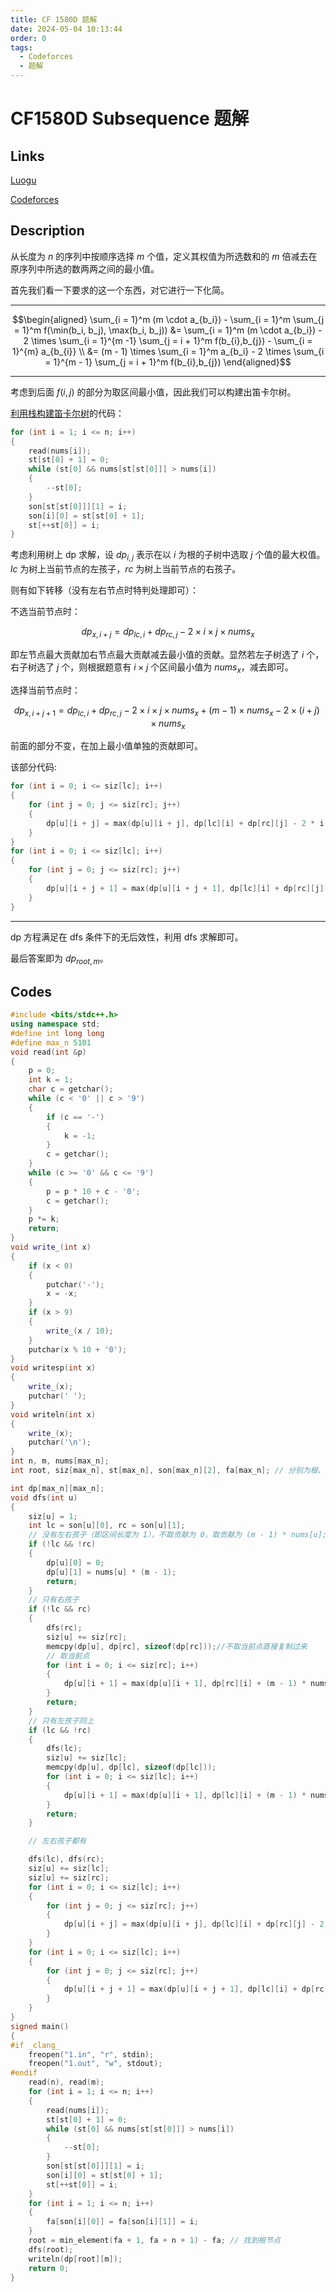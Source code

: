 ```yaml
---
title: CF 1580D 题解
date: 2024-05-04 10:13:44
order: 0
tags:
  - Codeforces
  - 题解
---
```

<!---->
<!--more-->

# CF1580D Subsequence 题解

## Links

[Luogu](https://www.luogu.com.cn/problem/CF1580D)

[Codeforces](https://codeforces.com/problemset/problem/1580/D)

## Description

从长度为 $n$ 的序列中按顺序选择 $m$ 个值，定义其权值为所选数和的 $m$ 倍减去在原序列中所选的数两两之间的最小值。

首先我们看一下要求的这一个东西，对它进行一下化简。

---

$$\begin{aligned} \sum_{i = 1}^m (m \cdot a_{b_i}) - \sum_{i = 1}^m \sum_{j = 1}^m f(\min(b_i, b_j), \max(b_i, b_j)) &= \sum_{i = 1}^m (m \cdot a_{b_i}) - 2 \times \sum_{i = 1}^{m -1} \sum_{j = i + 1}^m f(b_{i},b_{j}) - \sum_{i = 1}^{m} a_{b_{i}} \\ &= (m - 1) \times \sum_{i = 1}^m a_{b_i} - 2 \times \sum_{i = 1}^{m - 1} \sum_{j = i + 1}^m f(b_{i},b_{j}) \end{aligned}$$

---

考虑到后面 $f(i,j)$ 的部分为取区间最小值，因此我们可以构建出笛卡尔树。

[利用栈构建笛卡尔树](https://oi-wiki.org/ds/cartesian-tree/#%E6%A0%88%E6%9E%84%E5%BB%BA)的代码：

```cpp
for (int i = 1; i <= n; i++)
{
    read(nums[i]);
    st[st[0] + 1] = 0;
    while (st[0] && nums[st[st[0]]] > nums[i])
    {
        --st[0];
    }
    son[st[st[0]]][1] = i;
    son[i][0] = st[st[0] + 1];
    st[++st[0]] = i;
}
```

考虑利用树上 dp 求解，设 $dp_{i,j}$ 表示在以 $i$ 为根的子树中选取 $j$ 个值的最大权值。$lc$ 为树上当前节点的左孩子，$rc$ 为树上当前节点的右孩子。

则有如下转移（没有左右节点时特判处理即可）：

不选当前节点时：

$$dp_{x,i + j} = dp_{lc,i} + dp_{rc,j} - 2 \times i \times j \times nums_{x}$$

即左节点最大贡献加右节点最大贡献减去最小值的贡献。显然若左子树选了 $i$ 个，右子树选了 $j$ 个，则根据题意有 $i \times j$ 个区间最小值为 $nums_{x}$，减去即可。


选择当前节点时：

$$dp_{x,i + j + 1} = dp_{lc,i} + dp_{rc,j} - 2 \times i \times j \times nums_{x} + \left (m - 1 \right) \times nums_{x} - 2 \times \left (i + j \right) \times nums_{x}$$

前面的部分不变，在加上最小值单独的贡献即可。

该部分代码:

```cpp
for (int i = 0; i <= siz[lc]; i++)
{
    for (int j = 0; j <= siz[rc]; j++)
    {
        dp[u][i + j] = max(dp[u][i + j], dp[lc][i] + dp[rc][j] - 2 * i * j * nums[u]);
    }
}
for (int i = 0; i <= siz[lc]; i++)
{
    for (int j = 0; j <= siz[rc]; j++)
    {
        dp[u][i + j + 1] = max(dp[u][i + j + 1], dp[lc][i] + dp[rc][j] + (m - 1) * nums[u] - 2 * (i * j + i + j) * nums[u]);
    }
}
```

---

dp 方程满足在 dfs 条件下的无后效性，利用 dfs 求解即可。

最后答案即为 $dp_{root,m}$。


## Codes

```cpp
#include <bits/stdc++.h>
using namespace std;
#define int long long
#define max_n 5101
void read(int &p)
{
    p = 0;
    int k = 1;
    char c = getchar();
    while (c < '0' || c > '9')
    {
        if (c == '-')
        {
            k = -1;
        }
        c = getchar();
    }
    while (c >= '0' && c <= '9')
    {
        p = p * 10 + c - '0';
        c = getchar();
    }
    p *= k;
    return;
}
void write_(int x)
{
    if (x < 0)
    {
        putchar('-');
        x = -x;
    }
    if (x > 9)
    {
        write_(x / 10);
    }
    putchar(x % 10 + '0');
}
void writesp(int x)
{
    write_(x);
    putchar(' ');
}
void writeln(int x)
{
    write_(x);
    putchar('\n');
}
int n, m, nums[max_n];
int root, siz[max_n], st[max_n], son[max_n][2], fa[max_n]; // 分别为根、子树大小、构建用的栈、左/右孩子、父亲节点

int dp[max_n][max_n];
void dfs(int u)
{
    siz[u] = 1;
    int lc = son[u][0], rc = son[u][1];
    // 没有左右孩子（即区间长度为 1），不取贡献为 0，取贡献为 (m - 1) * nums[u];
    if (!lc && !rc)
    {
        dp[u][0] = 0;
        dp[u][1] = nums[u] * (m - 1);
        return;
    }
    // 只有右孩子
    if (!lc && rc)
    {
        dfs(rc);
        siz[u] += siz[rc];
        memcpy(dp[u], dp[rc], sizeof(dp[rc]));//不取当前点直接复制过来
        // 取当前点
        for (int i = 0; i <= siz[rc]; i++)
        {
            dp[u][i + 1] = max(dp[u][i + 1], dp[rc][i] + (m - 1) * nums[u] - 2 * i * nums[u]);
        }
        return;
    }
    // 只有左孩子同上
    if (lc && !rc)
    {
        dfs(lc);
        siz[u] += siz[lc];
        memcpy(dp[u], dp[lc], sizeof(dp[lc]));
        for (int i = 0; i <= siz[lc]; i++)
        {
            dp[u][i + 1] = max(dp[u][i + 1], dp[lc][i] + (m - 1) * nums[u] - 2 * i * nums[u]);
        }
        return;
    }

    // 左右孩子都有

    dfs(lc), dfs(rc);
    siz[u] += siz[lc];
    siz[u] += siz[rc];
    for (int i = 0; i <= siz[lc]; i++)
    {
        for (int j = 0; j <= siz[rc]; j++)
        {
            dp[u][i + j] = max(dp[u][i + j], dp[lc][i] + dp[rc][j] - 2 * i * j * nums[u]);
        }
    }
    for (int i = 0; i <= siz[lc]; i++)
    {
        for (int j = 0; j <= siz[rc]; j++)
        {
            dp[u][i + j + 1] = max(dp[u][i + j + 1], dp[lc][i] + dp[rc][j] + (m - 1) * nums[u] - 2 * (i * j + i + j) * nums[u]);
        }
    }
}
signed main()
{
#if _clang_
    freopen("1.in", "r", stdin);
    freopen("1.out", "w", stdout);
#endif
    read(n), read(m);
    for (int i = 1; i <= n; i++)
    {
        read(nums[i]);
        st[st[0] + 1] = 0;
        while (st[0] && nums[st[st[0]]] > nums[i])
        {
            --st[0];
        }
        son[st[st[0]]][1] = i;
        son[i][0] = st[st[0] + 1];
        st[++st[0]] = i;
    }
    for (int i = 1; i <= n; i++)
    {
        fa[son[i][0]] = fa[son[i][1]] = i;
    }
    root = min_element(fa + 1, fa + n + 1) - fa; // 找到根节点
    dfs(root);
    writeln(dp[root][m]);
    return 0;
}
```
